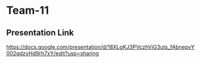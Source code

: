 # Team-11

## Presentation Link
https://docs.google.com/presentation/d/18XLgKJ3PVczhViG3uts_fAbnepvY002qdzyHd9rh7xY/edit?usp=sharing
